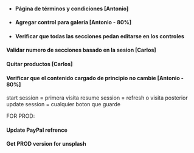 * #### Página de términos y condiciones [Antonio]

* #### Agregar control para galería [Antonio - 80%]

* #### Verificar que todas las secciones pedan editarse en los controles

#### Validar numero de secciones basado en la sesion [Carlos]

#### Quitar productos [Carlos]

#### Verificar que el contenido cargado de principio no cambie [Antonio - 80%]

start session = primera visita
resume session = refresh o visita posterior
update session = cualquier boton que guarde


FOR PROD:
#### Update PayPal refrence
#### Get PROD version for unsplash